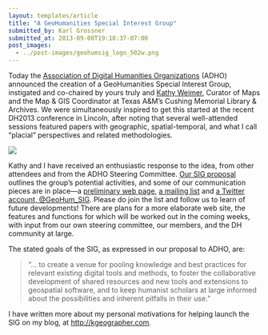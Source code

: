 ```yaml
---
layout: templates/article
title: "A GeoHumanities Special Interest Group"
submitted_by: Karl Grossner
submitted_at: 2013-09-08T19:18:37-07:00
post_images:
  - ../post-images/geohumsig_logo_502w.png
---
```


Today the [Association of Digital Humanities Organizations](http://adho.org) (ADHO) announced the creation of a GeoHumanities Special Interest Group, instigated and co-chaired by yours truly and [Kathy Weimer](http://library.tamu.edu/directory/k-weimer), Curator of Maps and the Map & GIS Coordinator at Texas A&M’s Cushing Memorial Library & Archives. We were simultaneously inspired to get this started at the recent DH2013 conference in Lincoln, after noting that several well-attended sessions featured papers with geographic, spatial-temporal, and what I call “placial” perspectives and related methodologies.


[![](sites/default/files/geohumsig_logo_502w.png)](http://geohumanities.org)



Kathy and I have received an enthusiastic response to the idea, from other attendees and from the ADHO Steering Committee. [Our SIG proposal](http://geohumanities.org/docs/GeoHumanitiesSIG_4Aug13.pdf) outlines the group’s potential activities, and some of our communication pieces are in place—a [preliminary web page](http://geohumanities.org), [a mailing list](http://lists.lists.digitalhumanities.org/mailman/listinfo/geohumsig) and [a Twitter account, @GeoHum\_SIG](https://twitter.com/intent/user?screen_name=GeoHum_SIG). Please do join the list and follow us to learn of future developments! There are plans for a more elaborate web site, the features and functions for which will be worked out in the coming weeks, with input from our own steering committee, our members, and the DH community at large.


The stated goals of the SIG, as expressed in our proposal to ADHO, are:



> “… to create a venue for pooling knowledge and best practices for relevant existing digital tools and methods, to foster the collaborative development of shared resources and new tools and extensions to geospatial software, and to keep humanist scholars at large informed about the possibilities and inherent pitfalls in their use.”
>
>
>


I have written more about my personal motivations for helping launch the SIG on my blog, at <http://kgeographer.com>.


